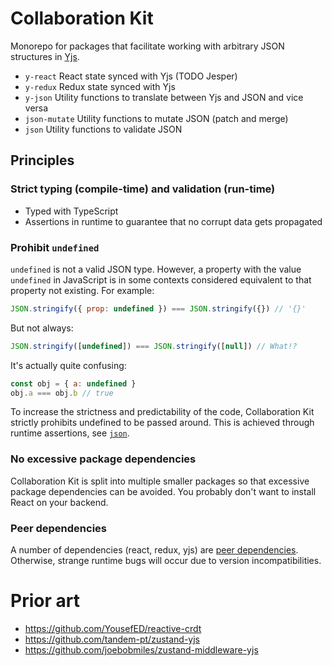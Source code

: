# Collaboration Kit

Monorepo for packages that facilitate working with arbitrary JSON structures in [Yjs](https://github.com/yjs/yjs).

- `y-react` React state synced with Yjs (TODO Jesper)
- `y-redux` Redux state synced with Yjs
- `y-json` Utility functions to translate between Yjs and JSON and vice versa
- `json-mutate` Utility functions to mutate JSON (patch and merge)
- `json` Utility functions to validate JSON

## Principles

### Strict typing (compile-time) and validation (run-time)

- Typed with TypeScript
- Assertions in runtime to guarantee that no corrupt data gets propagated

### Prohibit `undefined`

`undefined` is not a valid JSON type. However, a property with the value `undefined` in JavaScript is in some contexts considered equivalent to that property not existing. For example:

```js
JSON.stringify({ prop: undefined }) === JSON.stringify({}) // '{}'
```

But not always:

```js
JSON.stringify([undefined]) === JSON.stringify([null]) // What!?
```

It's actually quite confusing:

```js
const obj = { a: undefined }
obj.a === obj.b // true
```

To increase the strictness and predictability of the code, Collaboration Kit strictly prohibits undefined to be passed around. This is achieved through runtime assertions, see [`json`](https://github.com/sanalabs/collaboration-kit/tree/main/json).

### No excessive package dependencies

Collaboration Kit is split into multiple smaller packages so that excessive package dependencies can be avoided. You probably don't want to install React on your backend.

### Peer dependencies

A number of dependencies (react, redux, yjs) are [peer dependencies](https://docs.npmjs.com/cli/v7/configuring-npm/package-json#peerdependencies). Otherwise, strange runtime bugs will occur due to version incompatibilities.

# Prior art

- https://github.com/YousefED/reactive-crdt
- https://github.com/tandem-pt/zustand-yjs
- https://github.com/joebobmiles/zustand-middleware-yjs
